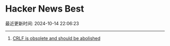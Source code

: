 # Hacker News Best

最近更新时间: 2024-10-14 22:06:23

--- 
1. [CRLF is obsolete and should be abolished](https://fossil-scm.org/home/ext/crlf-harmful.md) 
